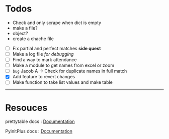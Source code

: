 # Todos

- Check and only scrape when dict is empty
- make a file?
- object?
- create a chache file

- [ ] Fix partial and perfect matches **side quest**
- [ ] Make a log file _for debugging_
- [ ] Find a way to mark attendance
- [ ] Make a module to get names from excel or zoom
- [ ] `bug` Jacob A -> Check for duplicate names in full match
- [X] Add feature to revert changes
- [ ] Make function to take list values and make table

---

# Resouces

prettytable docs : [Documentation](https://pypi.org/project/prettytable/)

PyinitPlus docs : [Documentation](https://automatetheboringstuff.com/2e/chapter8/)
